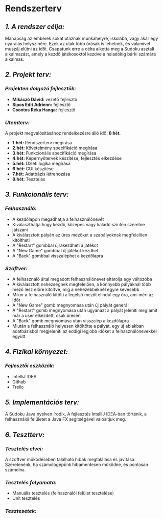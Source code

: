 # **Rendszerterv**

## ***1. A rendszer célja:***
Manapság az emberek sokat utaznak munkahelyre, iskolába, vagy akár egy nyaralás helyszínére. Ezek az utak több órásak is lehetnek, és valamivel muszáj elütni az időt. Csapatunk erre a célra alkotta meg a Sudoku asztali alkalmazást, amely a kezdő játékosoktól kezdve a haladókig bárki számára alkalmas.

## ***2. Projekt terv:***
### ***Projekten dolgozó fejlesztők:***
- **Mikáczó Dávid:** vezető fejlesztő
- **Sipos Edit Adrienn:** fejlesztő
- **Csontos Réka Hanga:** fejlesztő

### ***Ütemterv:***
A projekt megvalósításához rendelkezésre álló idő: **8 hét**.

- **1.hét:** Rendszerterv megírása
- **2.hét:** Követelmény specifikáció megírása
- **3.hét:** Funkcionális specifikáció megírása
- **4.hét:** Képernyőtervek készítése, fejlesztés elkezdése
- **5.hét:** Üzleti logika megírása
- **6.hét:** GUI készítése
- **7.hét:** Adatbázis létrehozása
- **8.hét:** Tesztelés

## ***3. Funkcionális terv:***
### ***Felhasználó:***
- A kezdőlapon megadhatja a felhasználónevét
- Kiválaszthatja hogy kezdő, közepes vagy haladó szinten szeretne játszani
- A kiválasztott pályán az üres mezőket a szabályoknak megfelelően kitöltheti
- A "Restart" gombbal újrakezdheti a játékot
- A "New Game" gombbal új játékot kezdhet
- A "Back" gombbal visszaléphet a kezdőlapra

### ***Szoftver:***
- A felhasználó által megadott felhasználónevet eltárolja egy változóba
- A kiválasztott nehézségnek megfelelően, a könnyebb pályáknál több mező lesz előre kitöltve, míg a nehezebbeknél egyre kevesebb
- Mikor a felhasználó kitölti a legelső mezőt elindul egy óra, ami méri az időt
- A "New Game" gomb megnyomása után új pályát generál
- A "Restart" gomb megnyomása után ugyanazt a pályát jeleníti meg amit már a user elkezdett, csak üresen
- A "Back" gomb megnyomása után visszalép a kezdőlapra
- Miután a felhasználó helyesen kitöltötte a pályát, egy új ablakban adatbázisból megjeleníti az eddigi legjobb időket a felhasználónevekkel együtt

## ***4. Fizikai környezet:***
### ***Fejlesztői eszközök:***
- IntelliJ IDEA
- Github
- Trello
  
## ***5. Implementációs terv:***
A Sudoku Java nyelven írodik. A fejlesztés IntelliJ IDEA-ban történik, a felhasználói felületet a Java FX segítségével valósítjuk meg.

## ***6. Tesztterv:***
### ***Tesztelés elvei:***
A szoftver működésében található hibák megtalálása és javítása.
Szeretenénk, ha számológépünk hibamentesen működne, és pontosan számolna.

### ***Tesztelés folyamata:***
- Manuális tesztelés (felhasználói felület tesztelése)
- Unit tesztelés

### ***Tesztesetek:***